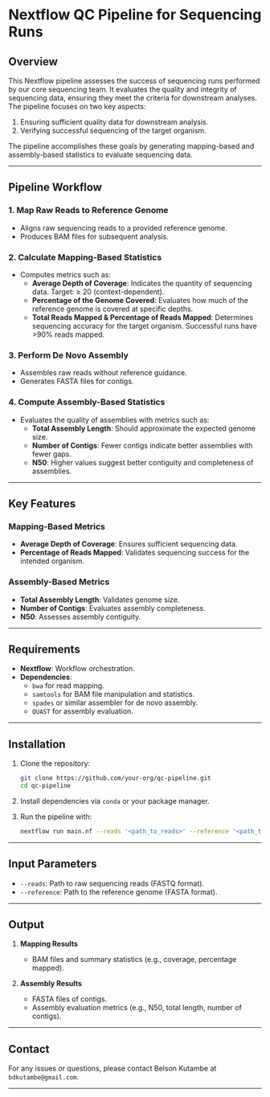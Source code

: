 # Nextflow QC Pipeline for Sequencing Runs  

## Overview  
This Nextflow pipeline assesses the success of sequencing runs performed by our core sequencing team. It evaluates the quality and integrity of sequencing data, ensuring they meet the criteria for downstream analyses. The pipeline focuses on two key aspects:
1. Ensuring sufficient quality data for downstream analysis.
2. Verifying successful sequencing of the target organism.  

The pipeline accomplishes these goals by generating mapping-based and assembly-based statistics to evaluate sequencing data.  

---

## Pipeline Workflow  
### **1. Map Raw Reads to Reference Genome**  
- Aligns raw sequencing reads to a provided reference genome.  
- Produces BAM files for subsequent analysis.

### **2. Calculate Mapping-Based Statistics**  
- Computes metrics such as:  
  - **Average Depth of Coverage**: Indicates the quantity of sequencing data. Target: ≥ 20 (context-dependent).  
  - **Percentage of the Genome Covered**: Evaluates how much of the reference genome is covered at specific depths.  
  - **Total Reads Mapped & Percentage of Reads Mapped**: Determines sequencing accuracy for the target organism. Successful runs have >90% reads mapped.  

### **3. Perform De Novo Assembly**  
- Assembles raw reads without reference guidance.  
- Generates FASTA files for contigs.  

### **4. Compute Assembly-Based Statistics**  
- Evaluates the quality of assemblies with metrics such as:  
  - **Total Assembly Length**: Should approximate the expected genome size.  
  - **Number of Contigs**: Fewer contigs indicate better assemblies with fewer gaps.  
  - **N50**: Higher values suggest better contiguity and completeness of assemblies.  

---

## Key Features  

### Mapping-Based Metrics  
- **Average Depth of Coverage**: Ensures sufficient sequencing data.  
- **Percentage of Reads Mapped**: Validates sequencing success for the intended organism.  

### Assembly-Based Metrics  
- **Total Assembly Length**: Validates genome size.  
- **Number of Contigs**: Evaluates assembly completeness.  
- **N50**: Assesses assembly contiguity.  

---

## Requirements  
- **Nextflow**: Workflow orchestration.  
- **Dependencies**:  
  - `bwa` for read mapping.  
  - `samtools` for BAM file manipulation and statistics.  
  - `spades` or similar assembler for de novo assembly.  
  - `QUAST` for assembly evaluation.  

---

## Installation  
1. Clone the repository:  
   ```bash
   git clone https://github.com/your-org/qc-pipeline.git
   cd qc-pipeline
   ```  
2. Install dependencies via `conda` or your package manager.  

3. Run the pipeline with:  
   ```bash
   nextflow run main.nf --reads '<path_to_reads>' --reference '<path_to_reference>'
   ```  

---

## Input Parameters  
- `--reads`: Path to raw sequencing reads (FASTQ format).  
- `--reference`: Path to the reference genome (FASTA format).  

---

## Output  
1. **Mapping Results**  
   - BAM files and summary statistics (e.g., coverage, percentage mapped).  

2. **Assembly Results**  
   - FASTA files of contigs.  
   - Assembly evaluation metrics (e.g., N50, total length, number of contigs).  

---

## Contact  
For any issues or questions, please contact Belson Kutambe at `bdkutambe@gmail.com`.  

---  
